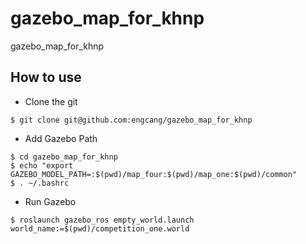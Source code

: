 # gazebo_map_for_khnp
gazebo_map_for_khnp


## How to use
+ Clone the git
~~~shell
$ git clone git@github.com:engcang/gazebo_map_for_khnp
~~~

+ Add Gazebo Path
~~~shell
$ cd gazebo_map_for_khnp
$ echo "export GAZEBO_MODEL_PATH=:$(pwd)/map_four:$(pwd)/map_one:$(pwd)/common"
$ . ~/.bashrc
~~~

+ Run Gazebo
~~~shell
$ roslaunch gazebo_ros empty_world.launch world_name:=$(pwd)/competition_one.world
~~~
